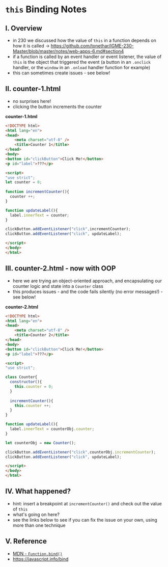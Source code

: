 # `this` Binding Notes

## I. Overview
- in 230 we discussed how the value of `this` in a function depends on how it is called -> https://github.com/tonethar/IGME-230-Master/blob/master/notes/web-apps-6.md#section4
- if a function is called by an event handler or event listener, the value of `this` is the object that triggered the event (a button in an `.onclick` handler,  or the `window` in an `.onload` handler function for example)
- this can sometimes create issues - see below!

## II. counter-1.html

- no surprises here!
- clicking the button increments the counter

**counter-1.html**

```html
<!DOCTYPE html>
<html lang="en">
<head>
	<meta charset="utf-8" />
	<title>Counter 1</title>
</head>
<body>
<button id="clickButton">Click Me!</button>
<p id="label">???</p>

<script>
"use strict";
let counter = 0;
	
function incrementCounter(){
  counter ++;
}

function updateLabel(){
  label.innerText = counter;
}

clickButton.addEventListener("click",incrementCounter);
clickButton.addEventListener("click", updateLabel);

</script>
</body>
</html>
```

## III. counter-2.html - now with OOP

- here we are trying an object-oriented approach, and encapsulating our counter logic and state into a `Counter` class
- this produces issues - and the code fails silently (no error messages!) - see below!

**counter-2.html**

```html
<!DOCTYPE html>
<html lang="en">
<head>
	<meta charset="utf-8" />
	<title>Counter 2</title>
</head>
<body>
<button id="clickButton">Click Me!</button>
<p id="label">???</p>

<script>
"use strict";

class Counter{
  constructor(){
    this.counter = 0;
  }
	
  incrementCounter(){
    this.counter ++;
  }
}

function updateLabel(){
  label.innerText = counterObj.counter;
}

let counterObj = new Counter();

clickButton.addEventListener("click",counterObj.incrementCounter);
clickButton.addEventListener("click", updateLabel);

</script>
</body>
</html>
```

## IV. What happened?

- hint: insert a breakpoint at `incrementCounter()` and check out the value of `this` 
- what's going on here? 
- see the links below to see if you can fix the issue on your own, using more than one technique

## V. Reference
- [MDN - `Function.bind()`](https://developer.mozilla.org/en-US/docs/Web/JavaScript/Reference/Global_objects/Function/bind)
- https://javascript.info/bind
